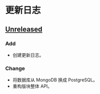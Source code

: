 # 更新日志

## [Unreleased]

### Add

- 创建更新日志。
<!-- - 创建贡献指南。 -->

### Change

- 将数据库从 MongoDB 换成 PostgreSQL。
- 重构版块整体 API。

[Unreleased]: https://github.com/NSDN/nya-client/compare/v1.0.0...HEAD
[1.0.0]: https://github.com/NSDN/nya-client/release/tag/v1.0.0
